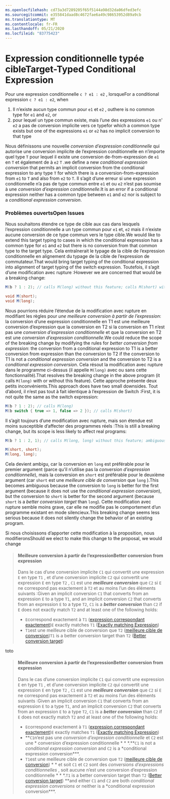 ```yaml
---
ms.openlocfilehash: cd73a3d7289205f65f5144a98d32da06dfed3efc
ms.sourcegitcommit: e355841daad8c4672fae6a49c98653952d89a9cb
ms.translationtype: MT
ms.contentlocale: fr-FR
ms.lasthandoff: 05/21/2020
ms.locfileid: "83775423"
---
```

# <a name="target-typed-conditional-expression"></a><span data-ttu-id="5046a-101">Expression conditionnelle typée cible</span><span class="sxs-lookup"><span data-stu-id="5046a-101">Target-Typed Conditional Expression</span></span>

<span data-ttu-id="5046a-102">Pour une expression conditionnelle `c ? e1 : e2` , lorsque</span><span class="sxs-lookup"><span data-stu-id="5046a-102">For a conditional expression `c ? e1 : e2`, when</span></span>

1. <span data-ttu-id="5046a-103">Il n’existe aucun type commun pour `e1` et `e2` , ou</span><span class="sxs-lookup"><span data-stu-id="5046a-103">there is no common type for `e1` and `e2`, or</span></span>
2. <span data-ttu-id="5046a-104">pour lequel un type commun existe, mais l’une des expressions `e1` ou n' `e2` a pas de conversion implicite vers ce type</span><span class="sxs-lookup"><span data-stu-id="5046a-104">for which a common type exists but one of the expressions `e1` or `e2` has no implicit conversion to that type</span></span>

<span data-ttu-id="5046a-105">Nous définissons une nouvelle *conversion d’expression conditionnelle* qui autorise une conversion implicite de l’expression conditionnelle en n’importe quel type `T` pour lequel il existe une conversion de-from-expression de `e1` en `T` et également de à `e2` `T` .</span><span class="sxs-lookup"><span data-stu-id="5046a-105">we define a new *conditional expression conversion* that permits an implicit conversion from the conditional expression to any type `T` for which there is a conversion-from-expression from `e1` to `T` and also from `e2` to `T`.</span></span>  <span data-ttu-id="5046a-106">Il s’agit d’une erreur si une expression conditionnelle n’a pas de type commun entre `e1` et ou `e2` n’est pas soumise à une *conversion d’expression conditionnelle*.</span><span class="sxs-lookup"><span data-stu-id="5046a-106">It is an error if a conditional expression neither has a common type between `e1` and `e2` nor is subject to a *conditional expression conversion*.</span></span>

### <a name="open-issues"></a><span data-ttu-id="5046a-107">Problèmes ouverts</span><span class="sxs-lookup"><span data-stu-id="5046a-107">Open Issues</span></span>

<span data-ttu-id="5046a-108">Nous souhaitons étendre ce type de cible aux cas dans lesquels l’expression conditionnelle a un type commun pour `e1` et, `e2` mais il n’existe aucune conversion de ce type commun vers le type cible.</span><span class="sxs-lookup"><span data-stu-id="5046a-108">We would like to extend this target typing to cases in which the conditional expression has a common type for `e1` and `e2` but there is no conversion from that common type to the target type.</span></span> <span data-ttu-id="5046a-109">Cela entraînerait le typage de la cible de l’expression conditionnelle en alignement du typage de la cible de l’expression de commutateur.</span><span class="sxs-lookup"><span data-stu-id="5046a-109">That would bring target typing of the conditional expression into alignment of target typing of the switch expression.</span></span> <span data-ttu-id="5046a-110">Toutefois, il s’agit d’une modification avec rupture :</span><span class="sxs-lookup"><span data-stu-id="5046a-110">However we are concerned that would be a breaking change:</span></span>

```csharp
M(b ? 1 : 2); // calls M(long) without this feature; calls M(short) with this feature

void M(short);
void M(long);
```

<span data-ttu-id="5046a-111">Nous pourrions réduire l’étendue de la modification avec rupture en modifiant les règles pour *une meilleure conversion à partir de l’expression*: la conversion d’une expression conditionnelle en T1 est une meilleure conversion d’expression que la conversion en T2 si la conversion en T1 n’est pas une *conversion d’expression conditionnelle* et que la conversion en T2 est une *conversion d’expression conditionnelle*.</span><span class="sxs-lookup"><span data-stu-id="5046a-111">We could reduce the scope of the breaking change by modifying the rules for *better conversion from expression*: the conversion from a conditional expression to T1 is a better conversion from expression than the conversion to T2 if the conversion to T1 is not a *conditional expression conversion* and the conversion to T2 is a *conditional expression conversion*.</span></span>  <span data-ttu-id="5046a-112">Cela résout la modification avec rupture dans le programme ci-dessus (il appelle `M(long)` avec ou sans cette fonctionnalité).</span><span class="sxs-lookup"><span data-stu-id="5046a-112">That resolves the breaking change in the above program (it calls `M(long)` with or without this feature).</span></span> <span data-ttu-id="5046a-113">Cette approche présente deux petits inconvénients.</span><span class="sxs-lookup"><span data-stu-id="5046a-113">This approach does have two small downsides.</span></span>  <span data-ttu-id="5046a-114">Tout d’abord, il n’est pas tout à fait identique à l’expression de Switch :</span><span class="sxs-lookup"><span data-stu-id="5046a-114">First, it is not quite the same as the switch expression:</span></span>

```csharp
M(b ? 1 : 2); // calls M(long)
M(b switch { true => 1, false => 2 }); // calls M(short)
```

<span data-ttu-id="5046a-115">Il s’agit toujours d’une modification avec rupture, mais son étendue est moins susceptible d’affecter des programmes réels :</span><span class="sxs-lookup"><span data-stu-id="5046a-115">This is still a breaking change, but its scope is less likely to affect real programs:</span></span>

```csharp
M(b ? 1 : 2, 1); // calls M(long, long) without this feature; ambiguous with this feature.

M(short, short);
M(long, long);
```

<span data-ttu-id="5046a-116">Cela devient ambigu, car la conversion en `long` est préférable pour le premier argument (parce qu’il n’utilise pas la *conversion d’expression conditionnelle*), mais la conversion en `short` est préférable pour le deuxième argument (car `short` est une *meilleure cible de conversion* que `long` ).</span><span class="sxs-lookup"><span data-stu-id="5046a-116">This becomes ambiguous because the conversion to `long` is better for the first argument (because it does not use the *conditional expression conversion*), but the conversion to `short` is better for the second argument (because `short` is a *better conversion target* than `long`).</span></span> <span data-ttu-id="5046a-117">Cette modification avec rupture semble moins grave, car elle ne modifie pas le comportement d’un programme existant en mode silencieux.</span><span class="sxs-lookup"><span data-stu-id="5046a-117">This breaking change seems less serious because it does not silently change the behavior of an existing program.</span></span>

<span data-ttu-id="5046a-118">Si nous choisissons d’apporter cette modification à la proposition, nous modifierons</span><span class="sxs-lookup"><span data-stu-id="5046a-118">Should we elect to make this change to the proposal, we would change</span></span>

> #### <a name="better-conversion-from-expression"></a><span data-ttu-id="5046a-119">Meilleure conversion à partir de l’expression</span><span class="sxs-lookup"><span data-stu-id="5046a-119">Better conversion from expression</span></span>
> 
> <span data-ttu-id="5046a-120">Dans le cas d’une conversion implicite `C1` qui convertit une expression `E` en type `T1` , et d’une conversion implicite `C2` qui convertit une expression `E` en type `T2` , `C1` est une ***meilleure conversion*** que `C2` si `E` ne correspond pas exactement à `T2` et au moins l’un des éléments suivants :</span><span class="sxs-lookup"><span data-stu-id="5046a-120">Given an implicit conversion `C1` that converts from an expression `E` to a type `T1`, and an implicit conversion `C2` that converts from an expression `E` to a type `T2`, `C1` is a ***better conversion*** than `C2` if `E` does not exactly match `T2` and at least one of the following holds:</span></span>
> 
> * <span data-ttu-id="5046a-121">`E`correspond exactement à `T1` ([expression correspondant exactement](expressions.md#exactly-matching-expression))</span><span class="sxs-lookup"><span data-stu-id="5046a-121">`E` exactly matches `T1` ([Exactly matching Expression](expressions.md#exactly-matching-expression))</span></span>
> * <span data-ttu-id="5046a-122">`T1`est une meilleure cible de conversion que `T2` ([meilleure cible de conversion](expressions.md#better-conversion-target))</span><span class="sxs-lookup"><span data-stu-id="5046a-122">`T1` is a better conversion target than `T2` ([Better conversion target](expressions.md#better-conversion-target))</span></span>

<span data-ttu-id="5046a-123">to</span><span class="sxs-lookup"><span data-stu-id="5046a-123">to</span></span>

> #### <a name="better-conversion-from-expression"></a><span data-ttu-id="5046a-124">Meilleure conversion à partir de l’expression</span><span class="sxs-lookup"><span data-stu-id="5046a-124">Better conversion from expression</span></span>
> 
> <span data-ttu-id="5046a-125">Dans le cas d’une conversion implicite `C1` qui convertit une expression `E` en type `T1` , et d’une conversion implicite `C2` qui convertit une expression `E` en type `T2` , `C1` est une ***meilleure conversion*** que `C2` si `E` ne correspond pas exactement à `T2` et au moins l’un des éléments suivants :</span><span class="sxs-lookup"><span data-stu-id="5046a-125">Given an implicit conversion `C1` that converts from an expression `E` to a type `T1`, and an implicit conversion `C2` that converts from an expression `E` to a type `T2`, `C1` is a ***better conversion*** than `C2` if `E` does not exactly match `T2` and at least one of the following holds:</span></span>
> 
> * <span data-ttu-id="5046a-126">`E`correspond exactement à `T1` ([expression correspondant exactement](expressions.md#exactly-matching-expression))</span><span class="sxs-lookup"><span data-stu-id="5046a-126">`E` exactly matches `T1` ([Exactly matching Expression](expressions.md#exactly-matching-expression))</span></span>
> * <span data-ttu-id="5046a-127">\*\*`C1`n’est pas une *conversion d’expression conditionnelle* et `C2` est une \* conversion d’expression conditionnelle \* \* \*.</span><span class="sxs-lookup"><span data-stu-id="5046a-127">\*\*`C1` is not a *conditional expression conversion* and `C2` is a \*conditional expression conversion\*\*\*.</span></span>
> * <span data-ttu-id="5046a-128">`T1`est une meilleure cible de conversion que `T2` ([meilleure cible de conversion](expressions.md#better-conversion-target)) \* \* et soit `C1` et `C2` sont des *conversions d’expressions conditionnelles* , soit aucune n’est une conversion d’expression conditionnelle \* \* \*.</span><span class="sxs-lookup"><span data-stu-id="5046a-128">`T1` is a better conversion target than `T2` ([Better conversion target](expressions.md#better-conversion-target)) \*\*and either `C1` and `C2` are both *conditional expression conversions* or neither is a \*conditional expression conversion\*\*\*.</span></span>
